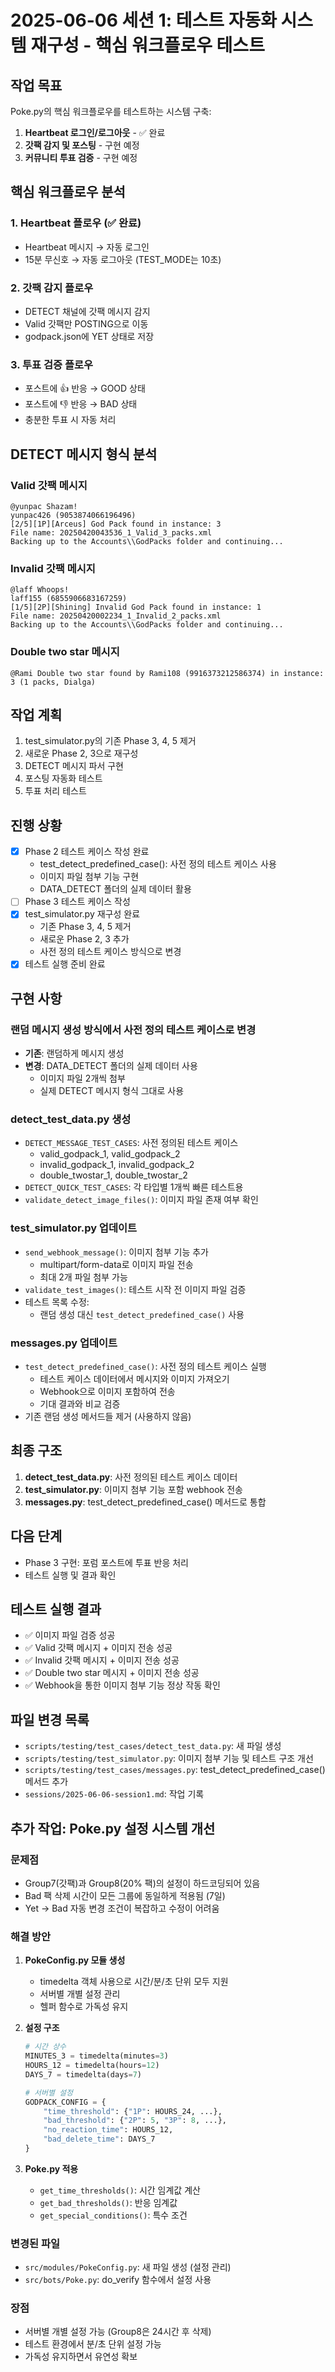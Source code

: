 # 2025-06-06 세션 1: 테스트 자동화 시스템 재구성 - 핵심 워크플로우 테스트

## 작업 목표
Poke.py의 핵심 워크플로우를 테스트하는 시스템 구축:
1. **Heartbeat 로그인/로그아웃** - ✅ 완료
2. **갓팩 감지 및 포스팅** - 구현 예정
3. **커뮤니티 투표 검증** - 구현 예정

## 핵심 워크플로우 분석

### 1. Heartbeat 플로우 (✅ 완료)
- Heartbeat 메시지 → 자동 로그인
- 15분 무신호 → 자동 로그아웃 (TEST_MODE는 10초)

### 2. 갓팩 감지 플로우
- DETECT 채널에 갓팩 메시지 감지
- Valid 갓팩만 POSTING으로 이동
- godpack.json에 YET 상태로 저장

### 3. 투표 검증 플로우  
- 포스트에 👍 반응 → GOOD 상태
- 포스트에 👎 반응 → BAD 상태
- 충분한 투표 시 자동 처리

## DETECT 메시지 형식 분석

### Valid 갓팩 메시지
```
@yunpac Shazam!
yunpac426 (9053874066196496)
[2/5][1P][Arceus] God Pack found in instance: 3
File name: 20250420043536_1_Valid_3_packs.xml
Backing up to the Accounts\\GodPacks folder and continuing...
```

### Invalid 갓팩 메시지
```
@laff Whoops!
laff155 (6855906683167259)
[1/5][2P][Shining] Invalid God Pack found in instance: 1
File name: 20250420002234_1_Invalid_2_packs.xml
Backing up to the Accounts\\GodPacks folder and continuing...
```

### Double two star 메시지
```
@Rami Double two star found by Rami108 (9916373212586374) in instance: 3 (1 packs, Dialga)
```

## 작업 계획
1. test_simulator.py의 기존 Phase 3, 4, 5 제거
2. 새로운 Phase 2, 3으로 재구성
3. DETECT 메시지 파서 구현
4. 포스팅 자동화 테스트
5. 투표 처리 테스트

## 진행 상황
- [x] Phase 2 테스트 케이스 작성 완료
  - test_detect_predefined_case(): 사전 정의 테스트 케이스 사용
  - 이미지 파일 첨부 기능 구현
  - DATA_DETECT 폴더의 실제 데이터 활용
- [ ] Phase 3 테스트 케이스 작성
- [x] test_simulator.py 재구성 완료
  - 기존 Phase 3, 4, 5 제거
  - 새로운 Phase 2, 3 추가
  - 사전 정의 테스트 케이스 방식으로 변경
- [x] 테스트 실행 준비 완료

## 구현 사항

### 랜덤 메시지 생성 방식에서 사전 정의 테스트 케이스로 변경
- **기존**: 랜덤하게 메시지 생성
- **변경**: DATA_DETECT 폴더의 실제 데이터 사용
  - 이미지 파일 2개씩 첨부
  - 실제 DETECT 메시지 형식 그대로 사용

### detect_test_data.py 생성
- `DETECT_MESSAGE_TEST_CASES`: 사전 정의된 테스트 케이스
  - valid_godpack_1, valid_godpack_2
  - invalid_godpack_1, invalid_godpack_2
  - double_twostar_1, double_twostar_2
- `DETECT_QUICK_TEST_CASES`: 각 타입별 1개씩 빠른 테스트용
- `validate_detect_image_files()`: 이미지 파일 존재 여부 확인

### test_simulator.py 업데이트
- `send_webhook_message()`: 이미지 첨부 기능 추가
  - multipart/form-data로 이미지 파일 전송
  - 최대 2개 파일 첨부 가능
- `validate_test_images()`: 테스트 시작 전 이미지 파일 검증
- 테스트 목록 수정:
  - 랜덤 생성 대신 `test_detect_predefined_case()` 사용

### messages.py 업데이트
- `test_detect_predefined_case()`: 사전 정의 테스트 케이스 실행
  - 테스트 케이스 데이터에서 메시지와 이미지 가져오기
  - Webhook으로 이미지 포함하여 전송
  - 기대 결과와 비교 검증
- 기존 랜덤 생성 메서드들 제거 (사용하지 않음)

## 최종 구조
1. **detect_test_data.py**: 사전 정의된 테스트 케이스 데이터
2. **test_simulator.py**: 이미지 첨부 기능 포함 webhook 전송
3. **messages.py**: test_detect_predefined_case() 메서드로 통합

## 다음 단계
- Phase 3 구현: 포럼 포스트에 투표 반응 처리
- 테스트 실행 및 결과 확인

## 테스트 실행 결과
- ✅ 이미지 파일 검증 성공
- ✅ Valid 갓팩 메시지 + 이미지 전송 성공
- ✅ Invalid 갓팩 메시지 + 이미지 전송 성공
- ✅ Double two star 메시지 + 이미지 전송 성공
- ✅ Webhook을 통한 이미지 첨부 기능 정상 작동 확인

## 파일 변경 목록
- `scripts/testing/test_cases/detect_test_data.py`: 새 파일 생성
- `scripts/testing/test_simulator.py`: 이미지 첨부 기능 및 테스트 구조 개선
- `scripts/testing/test_cases/messages.py`: test_detect_predefined_case() 메서드 추가
- `sessions/2025-06-06-session1.md`: 작업 기록

## 추가 작업: Poke.py 설정 시스템 개선

### 문제점
- Group7(갓팩)과 Group8(20% 팩)의 설정이 하드코딩되어 있음
- Bad 팩 삭제 시간이 모든 그룹에 동일하게 적용됨 (7일)
- Yet → Bad 자동 변경 조건이 복잡하고 수정이 어려움

### 해결 방안
1. **PokeConfig.py 모듈 생성**
   - timedelta 객체 사용으로 시간/분/초 단위 모두 지원
   - 서버별 개별 설정 관리
   - 헬퍼 함수로 가독성 유지

2. **설정 구조**
   ```python
   # 시간 상수
   MINUTES_3 = timedelta(minutes=3)
   HOURS_12 = timedelta(hours=12)
   DAYS_7 = timedelta(days=7)
   
   # 서버별 설정
   GODPACK_CONFIG = {
       "time_threshold": {"1P": HOURS_24, ...},
       "bad_threshold": {"2P": 5, "3P": 8, ...},
       "no_reaction_time": HOURS_12,
       "bad_delete_time": DAYS_7
   }
   ```

3. **Poke.py 적용**
   - `get_time_thresholds()`: 시간 임계값 계산
   - `get_bad_thresholds()`: 반응 임계값
   - `get_special_conditions()`: 특수 조건

### 변경된 파일
- `src/modules/PokeConfig.py`: 새 파일 생성 (설정 관리)
- `src/bots/Poke.py`: do_verify 함수에서 설정 사용

### 장점
- 서버별 개별 설정 가능 (Group8은 24시간 후 삭제)
- 테스트 환경에서 분/초 단위 설정 가능
- 가독성 유지하면서 유연성 확보

